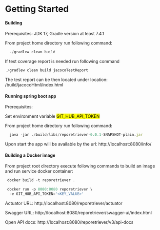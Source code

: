 # Getting Started

#### Building

Prerequisites:  JDK 17, Gradle version at least 7.4.1

From project home directory run following command:
```js  
  ./gradlew clean build
```

If test coverage report is needed run following command

```js  
./gradlew clean build jacocoTestReport
```

The test report can be then located under location: /build/jacocoHtml/index.html

#### Running spring boot app

Prerequisites:

Set environment variable <mark>GIT_HUB_API_TOKEN</mark>

From project home directory run following command:

```js   
  java -jar ./build/libs/reporetriever-0.0.1-SNAPSHOT-plain.jar
```
Upon start the app will be available by the url: http://localhost:8080/info/


#### Building a Docker image

From project root directory execute following commands to build an image and run service docker container:

```js
 docker build -t reporetriever .                                                                                          
    
 docker run -p 8080:8080 reporetriever \
  -e GIT_HUB_API_TOKEN='<KEY_VALUE>'                                                                              

```
Actuator URL:
http://localhost:8080/reporetriever/actuator

Swagger URL:
http://localhost:8080/reporetriever/swagger-ui/index.html

Open API docs:
http://localhost:8080/reporetriever/v3/api-docs